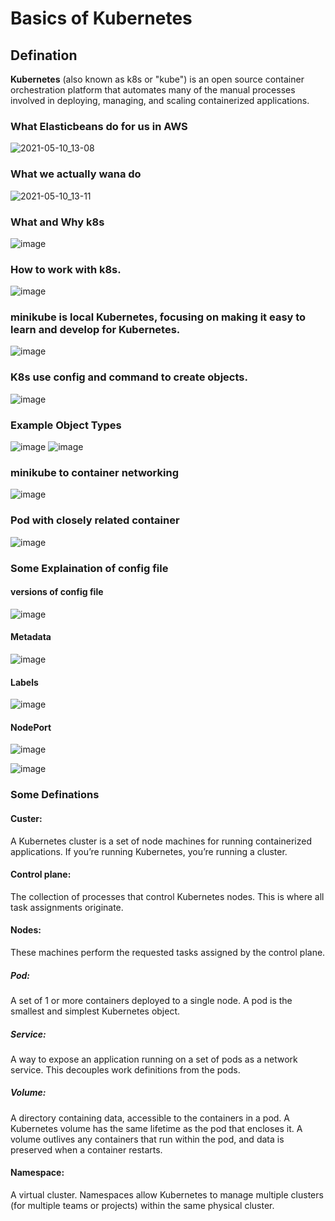# Basics of Kubernetes

## Defination
**Kubernetes** (also known as k8s or "kube") is an open source container orchestration platform that automates many of the manual processes involved in deploying, managing, and scaling containerized applications.

### What Elasticbeans do for us in AWS
![2021-05-10_13-08](https://user-images.githubusercontent.com/78042886/117626948-1bd12e00-b191-11eb-9920-161400b159f8.png)

### What we actually wana do
![2021-05-10_13-11](https://user-images.githubusercontent.com/78042886/117627134-491ddc00-b191-11eb-8260-6a9497688979.png)

### What and Why k8s

![image](https://user-images.githubusercontent.com/78042886/117804285-08958f80-b271-11eb-93e1-0a5700cb826c.png)

### How to work with k8s.

![image](https://user-images.githubusercontent.com/78042886/117804377-23680400-b271-11eb-9d0f-26af9139be32.png)


### minikube is local Kubernetes, focusing on making it easy to learn and develop for Kubernetes.
 

![image](https://user-images.githubusercontent.com/78042886/117804765-9a9d9800-b271-11eb-99db-38918ed57ca1.png)


### K8s use config and command to create objects.
![image](https://user-images.githubusercontent.com/78042886/117804930-d0db1780-b271-11eb-85b7-2449eea75620.png)


### Example Object Types
![image](https://user-images.githubusercontent.com/78042886/117805013-e8b29b80-b271-11eb-898c-7771a0536cb1.png)
![image](https://user-images.githubusercontent.com/78042886/117817539-22d76980-b281-11eb-896f-5c32f55165bb.png)


### minikube to container networking
![image](https://user-images.githubusercontent.com/78042886/117818069-b0b35480-b281-11eb-8396-8df023f39138.png)


### Pod with closely related container
![image](https://user-images.githubusercontent.com/78042886/117805113-07189700-b272-11eb-95c1-45417cd806bb.png)


### Some Explaination of config file 

#### versions of config file
![image](https://user-images.githubusercontent.com/78042886/117805162-1566b300-b272-11eb-86fb-9c754366ce7e.png)

#### Metadata
![image](https://user-images.githubusercontent.com/78042886/117819640-2f5cc180-b283-11eb-9e35-efe3b8fe057e.png)

#### Labels
![image](https://user-images.githubusercontent.com/78042886/117819834-5f0bc980-b283-11eb-9a4b-04d80d7e1ad9.png)

#### NodePort
![image](https://user-images.githubusercontent.com/78042886/117819944-7f3b8880-b283-11eb-9e90-c6d9dc5515b2.png)

![image](https://user-images.githubusercontent.com/78042886/117820053-99756680-b283-11eb-9c1c-caf5ba230421.png)




### Some Definations
#### Custer:
A Kubernetes cluster is a set of node machines for running containerized applications. If you’re running Kubernetes, you’re running a cluster.

#### Control plane: 
The collection of processes that control Kubernetes nodes. This is where all task assignments originate.

#### Nodes: 
These machines perform the requested tasks assigned by the control plane.

##### Pod: 
A set of 1 or more containers deployed to a single node. A pod is the smallest and simplest Kubernetes object.

##### Service: 
A way to expose an application running on a set of pods as a network service. This decouples work definitions from the pods.

##### Volume: 
A directory containing data, accessible to the containers in a pod. A Kubernetes volume has the same lifetime as the pod that encloses it. A volume outlives any containers that run within the pod, and data is preserved when a container restarts.

#### Namespace: 
A virtual cluster. Namespaces allow Kubernetes to manage multiple clusters (for multiple teams or projects) within the same physical cluster.




